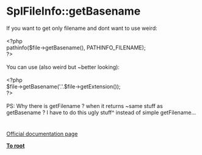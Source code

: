 # SplFileInfo::getBasename




<div class="phpcode"><span class="html">
If you want to get only filename and dont want to use weird:<br><br><span class="default">&lt;?php<br>pathinfo</span><span class="keyword">(</span><span class="default">$file</span><span class="keyword">-&gt;</span><span class="default">getBasename</span><span class="keyword">(), </span><span class="default">PATHINFO_FILENAME</span><span class="keyword">);<br></span><span class="default">?&gt;<br></span><br>You can use (also weird but ~better looking):<br><br><span class="default">&lt;?php<br>$file</span><span class="keyword">-&gt;</span><span class="default">getBasename</span><span class="keyword">(</span><span class="string">&apos;.&apos;</span><span class="keyword">.</span><span class="default">$file</span><span class="keyword">-&gt;</span><span class="default">getExtension</span><span class="keyword">());<br></span><span class="default">?&gt;<br></span><br>PS: Why there is getFilename ? when it returns ~same stuff as getBasename ? I have to do this ugly stuff^ instead of simple getFilename...</span>
</div>
  

#

[Official documentation page](https://www.php.net/manual/en/splfileinfo.getbasename.php)

**[To root](/README.md)**